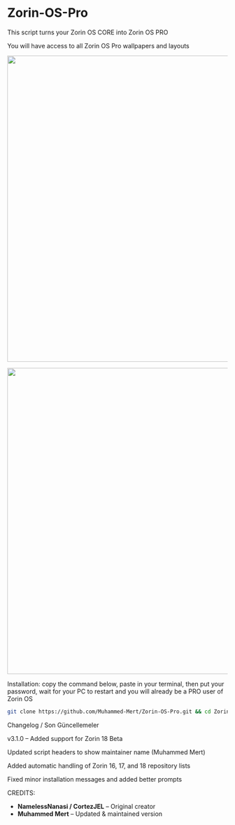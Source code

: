 # Zorin-OS-Pro
This script turns your Zorin OS CORE into Zorin OS PRO

You will have access to all Zorin OS Pro wallpapers and layouts
<p align="center">
<img width="700" src="https://user-images.githubusercontent.com/91558914/184500559-7c74f6db-f82d-415f-b88a-c00e09c600e3.png">
</p>

<p align="center">
<img width="700" src="https://user-images.githubusercontent.com/91558914/184501028-9958ac42-0cfb-4870-bf56-8ce24e6437f0.png">
</p>

Installation:
copy the command below, paste in your terminal, then put your password, wait for your PC to restart and you will already be a PRO user of Zorin OS

```bash
git clone https://github.com/Muhammed-Mert/Zorin-OS-Pro.git && cd Zorin-OS-Pro && chmod +x zorin.sh && sudo ./zorin.sh

```
Changelog / Son Güncellemeler

v3.1.0 – Added support for Zorin 18 Beta

Updated script headers to show maintainer name (Muhammed Mert)

Added automatic handling of Zorin 16, 17, and 18 repository lists

Fixed minor installation messages and added better prompts

CREDITS:
- **NamelessNanasi / CortezJEL** – Original creator  
- **Muhammed Mert** – Updated & maintained version
